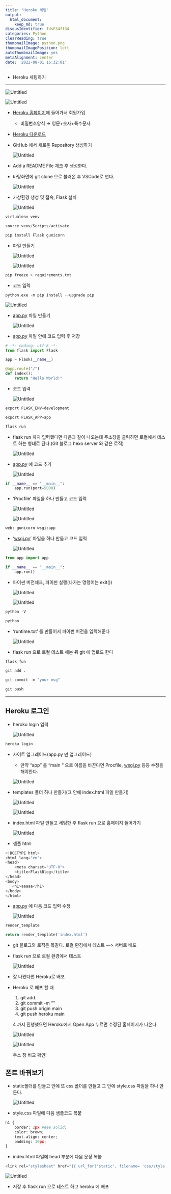 ```yaml
---
title: "Heroku 세팅"
output:
  html_document:
    keep_md: true
disqusIdentifier: fdsF34ff34
categories: Python
clearReading: true
thumbnailImage: python.png
thumbnailImagePosition: left
autoThumbnailImage: yes
metaAlignment: center
date: '2022-08-01 16:32:01'
---
```


- Heroku 세팅하기
<!-- excerpt -->

---

![Untitled](/images/Heroku/Untitled.png)

![Untitled](/images/Heroku/Untitled%201.png)

- [Heroku 홈페이지](https://id.heroku.com/login)에 들어가서 회원가입
    - 비밀번호양식 → 영문+숫자+특수문자

- [Heroku 다운로드](https://devcenter.heroku.com/articles/heroku-cli)

- GitHub 에서 새로운 Repository 생성하기
    
    ![Untitled](/images/Heroku/Untitled%202.png)
    

- Add a README File 체크 후 생성한다.
- 바탕화면에 git clone 으로 불러온 후 VSCode로 연다.
    
    ![Untitled](/images/Heroku/Untitled%203.png)
    

- 가상환경 생성 및 접속, Flask 설치
    
    ![Untitled](/images/Heroku/Untitled%204.png)
    

```python
virtualenv venv

source venv/Scripts/activate

pip install Flask gunicorn
```

- 파일 만들기
    
    ![Untitled](/images/Heroku/Untitled%205.png)
    
    ![Untitled](/images/Heroku/Untitled%206.png)
    

```python
pip freeze > requirements.txt
```

- 코드 입력

```python
python.exe -m pip install --upgrade pip
```

![Untitled](/images/Heroku/Untitled%207.png)

- [app.py](http://app.py) 파일 만들기
    
    ![Untitled](/images/Heroku/Untitled%208.png)
    

- [app.py](http://app.py) 파일 안에 코드 입력 후 저장

```python
# -*- coding: utf-8 -*-
from flask import Flask

app = Flask(__name__)

@app.route("/")
def index():
    return "Hello World!"
```

- 코드 입력
    
    ![Untitled](/images/Heroku/Untitled%209.png)
    

```python
export FLASK_ENV=development

export FLASK_APP=app

flask run
```

- flask run 까지 입력했다면 다음과 같이 나오는데 주소창을 클릭하면 로컬에서 테스트 하는 형태로 된다.(Git 블로그 hexo server 와 같은 로직)
    
    ![Untitled](/images/Heroku/Untitled%2010.png)
    

- [app.py](http://app.py) 에 코드 추가
    
    ![Untitled](/images/Heroku/Untitled%2011.png)
    

```python
if __name__ == "__main__":
	app.run(port=5000)
```

- ‘Procfile’ 파일을 하나 만들고 코드 입력
    
    ![Untitled](/images/Heroku/Untitled%2012.png)
    
    ![Untitled](/images/Heroku/Untitled%2013.png)
    

```python
web: gunicorn wsgi:app
```

- ‘[wsgi.py](http://wsgi.py)’ 파일을 하나 만들고 코드 입력
    
    ![Untitled](/images/Heroku/Untitled%2014.png)
    

```python
from app import app

if __name__ == "__main__":
    app.run()
```

- 파이썬 버전체크, 파이썬 실행(나가는 명령어는 exit())
    
    ![Untitled](/images/Heroku/Untitled%2015.png)
    
    ![Untitled](/images/Heroku/Untitled%2016.png)
    

```python
python -V

python
```

- ‘runtime.txt’ 를 만들어서 파이썬 버전을 입력해준다
    
    ![Untitled](/images/Heroku/Untitled%2017.png)
    

- flask run 으로 로컬 테스트 해본 뒤 git 에 업로드 한다

```python
flask fun

git add .

git commit -m "your msg"

git push
```

---

## Heroku 로그인

- heroku login 입력
    
    ![Untitled](/images/Heroku/Untitled%2018.png)
    

```python
heroku login
```

- 사이트 업그레이드(app.py 만 업그레이드)
    - 만약 “app” 를 “main “ 으로 이름을 바꾼다면 Procfile, [wsgi.py](http://wsgi.py) 등등 수정을 해야한다.
    
    ![Untitled](/images/Heroku/Untitled%2019.png)
    
- templates 폴더 하나 만들기(그 안에 index.html 파일 만들기)
    
    ![Untitled](/images/Heroku/Untitled%2020.png)
    
    ![Untitled](/images/Heroku/Untitled%2021.png)
    
- index.html 파일 만들고 세팅한 후 flask run 으로 홈페이지 들어가기
    
    ![Untitled](/images/Heroku/Untitled%2022.png)
    

- 샘플 html

```python
<!DOCTYPE html>
<html lang="en">
<head>
    <meta charset="UTF-8">
    <title>FlaskBlog</title>
</head>
<body>
   <h1>aaaaa</h1>
</body>
</html>
```

- [app.py](http://app.py) 에 다음 코드 입력 수정
    
    ![Untitled](/images/Heroku/Untitled%2023.png)
    

```python
render_template

return render_template('index.html')
```

- git 블로그와 로직은 똑같다. 로컬 환경에서 테스트 —> 서버로 배포
- flask run 으로 로컬 환경에서 테스트
    
    ![Untitled](/images/Heroku/Untitled%2024.png)
    

- 잘 나왔다면 Heroku로 배포
- Heroku 로 배포 할 때
    1. git add.
    2. git commit -m “”
    3. git push origin main
    4. git push heroku main
    
     4 까지 진행했으면 Heroku에서 Open App 누르면 수정된 홈페이지가 나온다
    
    ![Untitled](/images/Heroku/Untitled%2025.png)
    
    ![Untitled](/images/Heroku/Untitled%2026.png)
    
    주소 창 비교 확인!
    

## 폰트 바꿔보기

- static폴더를 만들고 안에 또 css 폴더를 만들고 그 안에 style.css 파일을 하나 만든다.
    
    ![Untitled](/images/Heroku/Untitled%2027.png)
    
- style.css 파일에 다음 샘플코드 복붙

```python
h1 {
    border: 2px #eee solid;
    color: brown;
    text-align: center;
    padding: 10px;
}
```

- index.html 파일에 head 부분에 다음 문장 복붙

```python
<link rel="stylesheet" href="{{ url_for('static', filename= 'css/style.css') }}">
```

![Untitled](/images/Heroku/Untitled%2028.png)

- 저장 후 flask run 으로 테스트 하고 heroku 에 배포